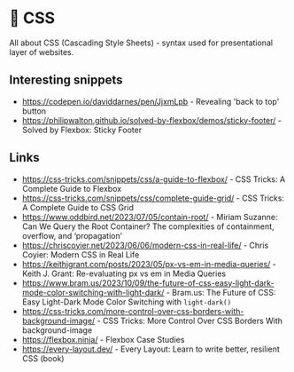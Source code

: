 # 🎨 CSS

All about CSS (Cascading Style Sheets) - syntax used for presentational layer of websites.

## Interesting snippets

- https://codepen.io/daviddarnes/pen/JjxmLpb - Revealing 'back to top' button
- https://philipwalton.github.io/solved-by-flexbox/demos/sticky-footer/ - Solved by Flexbox: Sticky Footer

## Links

- https://css-tricks.com/snippets/css/a-guide-to-flexbox/ - CSS Tricks: A Complete Guide to Flexbox
- https://css-tricks.com/snippets/css/complete-guide-grid/ - CSS Tricks: A Complete Guide to CSS Grid
- https://www.oddbird.net/2023/07/05/contain-root/ - Miriam Suzanne: Can We Query the Root Container? The complexities of containment, overflow, and ‘propagation’
- https://chriscoyier.net/2023/06/06/modern-css-in-real-life/ - Chris Coyier: Modern CSS in Real Life
- https://keithjgrant.com/posts/2023/05/px-vs-em-in-media-queries/ - Keith J. Grant: Re-evaluating px vs em in Media Queries
- https://www.bram.us/2023/10/09/the-future-of-css-easy-light-dark-mode-color-switching-with-light-dark/ - Bram.us: The Future of CSS: Easy Light-Dark Mode Color Switching with `light-dark()`
- https://css-tricks.com/more-control-over-css-borders-with-background-image/ - CSS Tricks: More Control Over CSS Borders With background-image
- https://flexbox.ninja/ - Flexbox Case Studies
- https://every-layout.dev/ - Every Layout: Learn to write better, resilient CSS (book)

